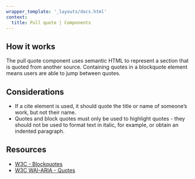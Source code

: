 ```yaml
---
wrapper_template: '_layouts/docs.html'
context:
  title: Pull quote | Components
---
```


## How it works

The pull quote component uses semantic HTML to represent a section that is quoted from another source. Containing quotes in a blockquote element means users are able to jump between quotes.

## Considerations

- If a cite element is used, it should quote the title or name of someone’s work, but not their name.
- Quotes and block quotes must only be used to highlight quotes - they should not be used to format text in italic, for example, or obtain an indented paragraph.

## Resources

- [W3C - Blockquotes](https://www.w3.org/html/wg/wiki/Guide/e/blockquote)
- [W3C WAI-ARIA - Quotes](https://www.w3.org/WAI/tutorials/page-structure/content/#quotes)
